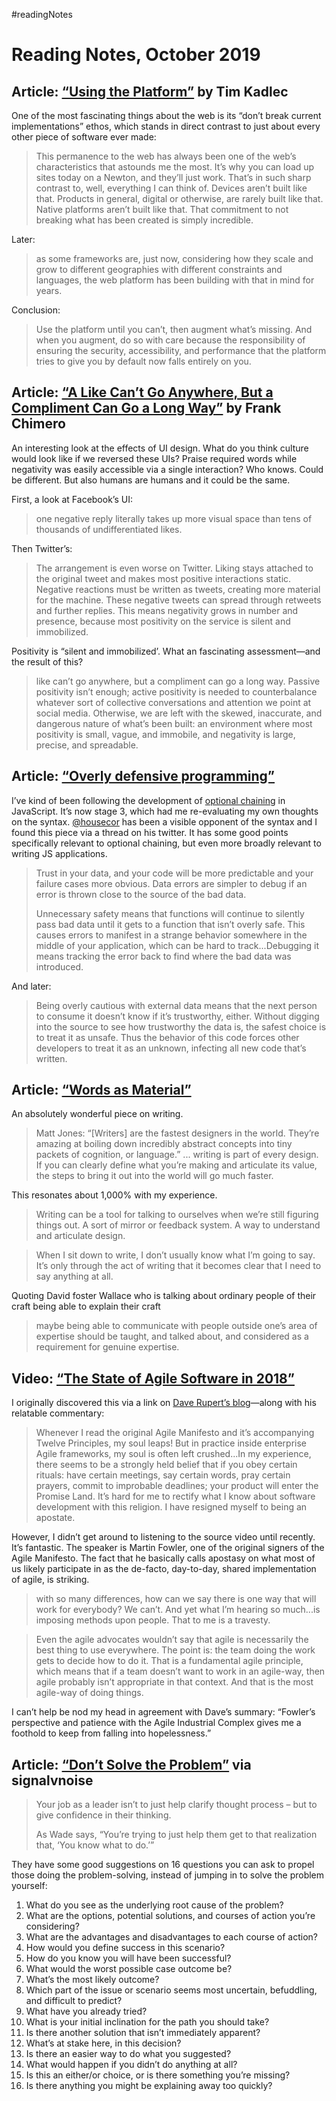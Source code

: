 #readingNotes

# Reading Notes, October 2019

## Article: [“Using the Platform”](https://timkadlec.com/remembers/2019-10-21-using-the-platform/) by Tim Kadlec

One of the most fascinating things about the web is its “don’t break current implementations” ethos, which stands in direct contrast to just about every other piece of software ever made:

> This permanence to the web has always been one of the web’s characteristics that astounds me the most. It’s why you can load up sites today on a Newton, and they’ll just work. That’s in such sharp contrast to, well, everything I can think of. Devices aren’t built like that. Products in general, digital or otherwise, are rarely built like that. Native platforms aren’t built like that. That commitment to not breaking what has been created is simply incredible.

Later:

> as some frameworks are, just now, considering how they scale and grow to different geographies with different constraints and languages, the web platform has been building with that in mind for years.  

Conclusion:

> Use the platform until you can’t, then augment what’s missing. And when you augment, do so with care because the responsibility of ensuring the security, accessibility, and performance that the platform tries to give you by default now falls entirely on you.


## Article: [“A Like Can’t Go Anywhere, But a Compliment Can Go a Long Way”](https://www.frankchimero.com/blog/2019/like-compliment/) by Frank Chimero

An interesting look at the effects of UI design. What do you think culture would look like if we reversed these UIs? Praise required words while negativity was easily accessible via a single interaction? Who knows. Could be different. But also humans are humans and it could be the same. 

First, a look at Facebook’s UI:

> one negative reply literally takes up more visual space than tens of thousands of undifferentiated likes.

Then Twitter’s:

> The arrangement is even worse on Twitter. Liking stays attached to the original tweet and makes most positive interactions static. Negative reactions must be written as tweets, creating more material for the machine. These negative tweets can spread through retweets and further replies. This means negativity grows in number and presence, because most positivity on the service is silent and immobilized. 

Positivity is “silent and immobilized’. What an fascinating assessment—and the result of this?

> like can’t go anywhere, but a compliment can go a long way. Passive positivity isn’t enough; active positivity is needed to counterbalance whatever sort of collective conversations and attention we point at social media. Otherwise, we are left with the skewed, inaccurate, and dangerous nature of what’s been built: an environment where most positivity is small, vague, and immobile, and negativity is large, precise, and spreadable.

## Article: [“Overly defensive programming”](https://blog.vcarl.com/overly-defensive-programming/)

I’ve kind of been following the development of [optional chaining](https://github.com/tc39/proposal-optional-chaining) in JavaScript. It’s now stage 3, which had me re-evaluating my own thoughts on the syntax. [@housecor](https://twitter.com/housecor/status/1088419498846244864?lang=en) has been a visible opponent of the syntax and I found this piece via a thread on his twitter. It has some good points specifically relevant to optional chaining, but even more broadly relevant to writing JS applications.

> Trust in your data, and your code will be more predictable and your failure cases more obvious. Data errors are simpler to debug if an error is thrown close to the source of the bad data.
> 
> Unnecessary safety means that functions will continue to silently pass bad data until it gets to a function that isn’t overly safe. This causes errors to manifest in a strange behavior somewhere in the middle of your application, which can be hard to track...Debugging it means tracking the error back to find where the bad data was introduced.

And later:

> Being overly cautious with external data means that the next person to consume it doesn’t know if it’s trustworthy, either. Without digging into the source to see how trustworthy the data is, the safest choice is to treat it as unsafe. Thus the behavior of this code forces other developers to treat it as an unknown, infecting all new code that’s written.

## Article: [“Words as Material”](http://nicolefenton.com/words-as-material/)

An absolutely wonderful piece on writing.

> Matt Jones: “[Writers] are the fastest designers in the world. They’re amazing at boiling down incredibly abstract concepts into tiny packets of cognition, or language.”
> ...
> writing is part of every design. If you can clearly define what you’re making and articulate its value, the steps to bring it out into the world will go much faster.

This resonates about 1,000% with my experience.

> Writing can be a tool for talking to ourselves when we’re still figuring things out. A sort of mirror or feedback system. A way to understand and articulate design.

> When I sit down to write, I don’t usually know what I’m going to say. It’s only through the act of writing that it becomes clear that I need to say anything at all.

Quoting David foster Wallace who is talking about ordinary people of their craft being able to explain their craft

> maybe being able to communicate with people outside one’s area of expertise should be taught, and talked about, and considered as a requirement for genuine expertise.


## Video: [“The State of Agile Software in 2018”](https://www.youtube.com/watch?v=G_y2pNj0zZg)

I originally discovered this via a link on [Dave Rupert’s blog](http://daverupert.com/2019/03/the-state-of-agile-software-in-2018/)—along with his relatable commentary:

> Whenever I read the original Agile Manifesto and it’s accompanying Twelve Principles, my soul leaps! But in practice inside enterprise Agile frameworks, my soul is often left crushed...In my experience, there seems to be a strongly held belief that if you obey certain rituals: have certain meetings, say certain words, pray certain prayers, commit to improbable deadlines; your product will enter the Promise Land. It’s hard for me to rectify what I know about software development with this religion. I have resigned myself to being an apostate.

However, I didn’t get around to listening to the source video until recently. It’s fantastic. The speaker is Martin Fowler, one of the original signers of the Agile Manifesto. The fact that he basically calls apostasy on what most of us likely participate in as the de-facto, day-to-day, shared implementation of agile, is striking. 

> with so many differences, how can we say there is one way that will work for everybody? We can’t. And yet what I’m hearing so much...is imposing methods upon people. That to me is a travesty.

> Even the agile advocates wouldn’t say that agile is necessarily the best thing to use everywhere. The point is: the team doing the work gets to decide how to do it. That is a fundamental agile principle, which means that if a team doesn’t want to work in an agile-way, then agile probably isn’t appropriate in that context. And that is the most agile-way of doing things.

I can’t help be nod my head in agreement with Dave’s summary: “Fowler’s perspective and patience with the Agile Industrial Complex gives me a foothold to keep from falling into hopelessness.”

## Article: [“Don’t Solve the Problem”](https://m.signalvnoise.com/dont-solve-the-problem/) via signalvnoise

> Your job as a leader isn’t to just help clarify thought process – but to give confidence in their thinking.
>
> As Wade says, “You’re trying to just help them get to that realization that, ‘You know what to do.’”

They have some good suggestions on 16 questions you can ask to propel those doing the problem-solving, instead of jumping in to solve the problem yourself:

1. What do you see as the underlying root cause of the problem?
2. What are the options, potential solutions, and courses of action you’re considering?
3. What are the advantages and disadvantages to each course of action?
4. How would you define success in this scenario?
5. How do you know you will have been successful?
6. What would the worst possible case outcome be?
7. What’s the most likely outcome?
8. Which part of the issue or scenario seems most uncertain, befuddling, and difficult to predict?
9. What have you already tried?
10. What is your initial inclination for the path you should take?
11. Is there another solution that isn’t immediately apparent?
12. What’s at stake here, in this decision?
13. Is there an easier way to do what you suggested?
14. What would happen if you didn’t do anything at all?
15. Is this an either/or choice, or is there something you’re missing?
16. Is there anything you might be explaining away too quickly?
